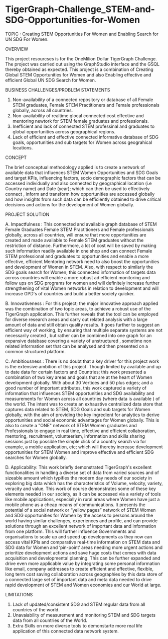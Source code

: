 # TigerGraph-Challenge_STEM-and-SDG-Opportunities-for-Women
TOPIC :   Creating STEM Opportunities For Women and Enabling Search for UN SDG For Women.




OVERVIEW

This project resourcses is for the OneMilion Dollar TigerGraph Challenge. The project was carried out using the GraphStudio interface and the GSQL thereby obtained as expected. This project is a combination of Creating Global STEM Opportunities for Women and also Enabling effective and efficient Global UN SDG Search for Women.



BUSINESS CHALLENGES/PROBLEM STATEMENTS

1. Non-availability of a connected repository or database of all Female STEM graduates, Female STEM Practitioners and Female professionals globally, across all countries.
2. Non-availability of realtime glocal connected cost effective and mentoring newtork for STEM female graduates and professionals.
3. Inefficient and lack of connected STEM professinal and graduates to global opportunities across geographical regions.
4. Lack of efficient and effective connected informative database of SDG goals, opportunities and sub targets for Women across geograhical locations. 



CONCEPT

The brief conceptual methodology applied is to create a network of available data that influences STEM Women Opportunities and SDG Goals and target KPIs, influencing factors, socio demographic factors that can be accessed individually and also connected by geographical location (i.e Country name) and Date (year); which can then be used to effectively connect , inform and transform how opportunities are accessed globally and how insights from such data can be efficiently obtained to drive critical decisions and actions for the development of Women globally.



PROJECT SOLUTION

A.	Impactfulness :  This connected and available graph database of STEM Female Graduates Female STEM Practitioners and Female professionals globally, across all countries, will ensure that more opportunities are created and made available to Female STEM graduates without the restriction of distance. Furthermore, a lot of cost will be saved by making such information readily available in one shop and can connect Female STEM professional and graduates to opportunities and enable a more effective, efficient Mentoring network need to also boost the opportunities and development of Women in STEM. Also, with respect to similarly the SDG goals search for Women; this connected information of targets data across countries will enable a more robust ad efficient monitoring and follow ups on SDG programs for women and will definitely increase further strengthening of vital Women networks in relation to development and will increase GPD's of countries and build a better society quicker.

B.  Innovativeness : For this project; the major innovative approach applied was the combination of two topic areas, to achieve a robust use of the TigerGraph application. This further reveals that the tool can be employed for diverse research areas and carry out related analysis with a large amount of data and still obtain quality results. It goes further to suggest an efficient way of working, by ensuring that multiple separate systems are not necessarily created , but rather can be combined into one graph for an expansive database covering a variety of unstructured , sometime non related information set that can be analysed and then presented on a common structured platform.

C.	Ambitiousness : There is no doubt that a key driver for this project work is the extensive ambition of this project. Though limited by available and up to date data for certain factors and Countries; this work presented a combination of two key areas and goals that are at the heart of Women development globally. With about 30 Vertices and 50 plus edges; and a good number of important attributes, this work captured a variety of information that influences STEM opportunities and SDG availability and measurements for Women across all countries (where data is available ) of the world. The intent was to create an exhaustive centralized data store that captures data related to STEM, SDG Goals and sub targets for Women globally, with the aim of providing the key ingredient for analytics to derive opportunities and social economic advantages for Women globally. This is also to create a "ONE" network of STEM Women graduates and Professionals to engage in real time, effective and efficient collaboration, mentoring, recruitment, volunteerism, information and skills sharing sessions just by possible the simple click of a country search via for example, a mobile application, etc; which will thereby increase development opportunities for STEM Women and improve effective and efficient SDG searches for Women globally.

D. Applicability:  This work briefly demonstrated TigerGraph's excellent functionalities in handling a  diverse set of data from varied sources and of sizeable amount which typifies the modern day needs of our society in exploring big data which has the characteristics of Volume, velocity, variety, veracity and value. This work of course demonstrates some of these key elements needed in our society, as it can be accessed via a variety of tools like mobile applications, especially in rural areas where Women have just a mobile phone as a cheap means of communications. It presents the potential of a social network or “yellow pages” network of STEM Women and SDG opportunities for Women by the access to persons around the world having similar challenges, experiences and profile, and can provide solutions through an excellent network of important data and information from one platform. This will further influence Governments and organisations to scale up and speed up developments as they now can access vital KPIs and comparative real-time information on STEM data and SDG data for Women and ‘pin-point’ areas needing more urgent actions and prioritize development actions and save huge costs that comes with data acquisition and developmental planning. This can be further expanded and drive even more applicable value by integrating some personal information like email, company addresses to create efficient and effective, flexible, long term cost saving collaboration across geographies by this data store of a connected large set of important data and meta data needed to drive rapid development of STEM and Women economies and our World at large.



LIMITATIONS

1.  Lack of updated/consistent SDG and STEM regular data from all countries of the world.
2.  Unavaiability of measurement and monitoring STEM and SDG targets data from all countries of the World.
3.  Extra Skills on more diverse tools to demonstarte more real life application of this connected data network system.

